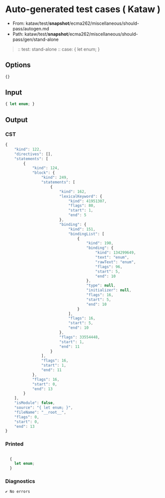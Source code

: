 # Auto-generated test cases ( Kataw )
- From: kataw/test/__snapshot__/ecma262/miscellaneous/should-pass/autogen.md
- Path: kataw/test/__snapshot__/ecma262/miscellaneous/should-pass/gen/stand-alone
> :: test: stand-alone
> :: case: { let enum; }
## Options

`````js
{}
`````
## Input

`````js
{ let enum; }
`````
## Output

### CST

```javascript
{
    "kind": 122,
    "directives": [],
    "statements": [
        {
            "kind": 124,
            "block": {
                "kind": 249,
                "statements": [
                    {
                        "kind": 162,
                        "lexicalKeyword": {
                            "kind": 41951307,
                            "flags": 80,
                            "start": 1,
                            "end": 5
                        },
                        "binding": {
                            "kind": 151,
                            "bindingList": [
                                {
                                    "kind": 190,
                                    "binding": {
                                        "kind": 134299649,
                                        "text": "enum",
                                        "rawText": "enum",
                                        "flags": 96,
                                        "start": 5,
                                        "end": 10
                                    },
                                    "type": null,
                                    "initializer": null,
                                    "flags": 16,
                                    "start": 5,
                                    "end": 10
                                }
                            ],
                            "flags": 16,
                            "start": 5,
                            "end": 10
                        },
                        "flags": 33554448,
                        "start": 1,
                        "end": 11
                    }
                ],
                "flags": 16,
                "start": 1,
                "end": 11
            },
            "flags": 16,
            "start": 0,
            "end": 13
        }
    ],
    "isModule": false,
    "source": "{ let enum; }",
    "fileName": "__root__",
    "flags": 0,
    "start": 0,
    "end": 13
}
```

### Printed

```javascript

  {
    let enum;
  }

```

### Diagnostics

```javascript
✔ No errors
```

